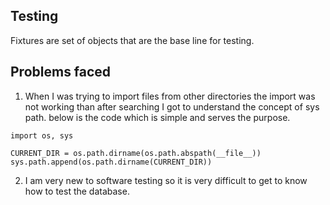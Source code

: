 ## Testing

Fixtures are set of objects that are the base line for testing.

## Problems faced

1) When I was trying to import files from other directories the import was not working than after searching I got to understand the concept of sys path. below is the code which is simple and serves the purpose.

```python3
import os, sys

CURRENT_DIR = os.path.dirname(os.path.abspath(__file__))
sys.path.append(os.path.dirname(CURRENT_DIR))
```

2) I am very new to software testing so it is very difficult to get to know how to test the database.